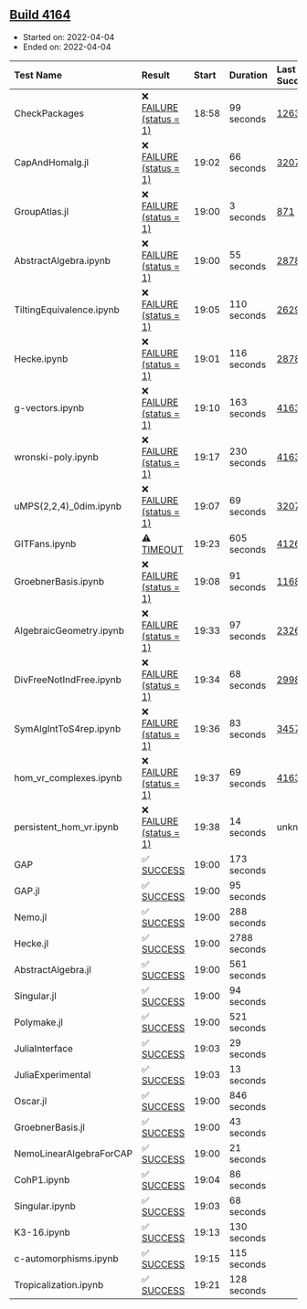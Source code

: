 ## [Build 4164](https://oscarci.mathematik.uni-kl.de/job/oscar-stable/4164/)

* Started on: 2022-04-04
* Ended on: 2022-04-04

| Test Name    | Result | Start | Duration | Last Success | First Failure |
|:-------------|:-------|:------|:---------|:-------------|:--------------|
| CheckPackages | ❌ [FAILURE (status = 1)](https://oscarci.mathematik.uni-kl.de/job/oscar-stable/4164/artifact/logs/build-4164/CheckPackages.log) | 18:58 | 99 seconds | [1263](https://oscarci.mathematik.uni-kl.de/job/oscar-stable/1263/) | [1264](https://oscarci.mathematik.uni-kl.de/job/oscar-stable/1264/) |
| CapAndHomalg.jl | ❌ [FAILURE (status = 1)](https://oscarci.mathematik.uni-kl.de/job/oscar-stable/4164/artifact/logs/build-4164/CapAndHomalg.jl.log) | 19:02 | 66 seconds | [3207](https://oscarci.mathematik.uni-kl.de/job/oscar-stable/3207/) | [3208](https://oscarci.mathematik.uni-kl.de/job/oscar-stable/3208/) |
| GroupAtlas.jl | ❌ [FAILURE (status = 1)](https://oscarci.mathematik.uni-kl.de/job/oscar-stable/4164/artifact/logs/build-4164/GroupAtlas.jl.log) | 19:00 | 3 seconds | [871](https://oscarci.mathematik.uni-kl.de/job/oscar-stable/871/) | [872](https://oscarci.mathematik.uni-kl.de/job/oscar-stable/872/) |
| AbstractAlgebra.ipynb | ❌ [FAILURE (status = 1)](https://oscarci.mathematik.uni-kl.de/job/oscar-stable/4164/artifact/logs/build-4164/AbstractAlgebra.ipynb.log) | 19:00 | 55 seconds | [2878](https://oscarci.mathematik.uni-kl.de/job/oscar-stable/2878/) | [2879](https://oscarci.mathematik.uni-kl.de/job/oscar-stable/2879/) |
| TiltingEquivalence.ipynb | ❌ [FAILURE (status = 1)](https://oscarci.mathematik.uni-kl.de/job/oscar-stable/4164/artifact/logs/build-4164/TiltingEquivalence.ipynb.log) | 19:05 | 110 seconds | [2629](https://oscarci.mathematik.uni-kl.de/job/oscar-stable/2629/) | [2630](https://oscarci.mathematik.uni-kl.de/job/oscar-stable/2630/) |
| Hecke.ipynb | ❌ [FAILURE (status = 1)](https://oscarci.mathematik.uni-kl.de/job/oscar-stable/4164/artifact/logs/build-4164/Hecke.ipynb.log) | 19:01 | 116 seconds | [2878](https://oscarci.mathematik.uni-kl.de/job/oscar-stable/2878/) | [2879](https://oscarci.mathematik.uni-kl.de/job/oscar-stable/2879/) |
| g-vectors.ipynb | ❌ [FAILURE (status = 1)](https://oscarci.mathematik.uni-kl.de/job/oscar-stable/4164/artifact/logs/build-4164/g-vectors.ipynb.log) | 19:10 | 163 seconds | [4163](https://oscarci.mathematik.uni-kl.de/job/oscar-stable/4163/) | [4164](https://oscarci.mathematik.uni-kl.de/job/oscar-stable/4164/) |
| wronski-poly.ipynb | ❌ [FAILURE (status = 1)](https://oscarci.mathematik.uni-kl.de/job/oscar-stable/4164/artifact/logs/build-4164/wronski-poly.ipynb.log) | 19:17 | 230 seconds | [4163](https://oscarci.mathematik.uni-kl.de/job/oscar-stable/4163/) | [4164](https://oscarci.mathematik.uni-kl.de/job/oscar-stable/4164/) |
| uMPS(2,2,4)_0dim.ipynb | ❌ [FAILURE (status = 1)](https://oscarci.mathematik.uni-kl.de/job/oscar-stable/4164/artifact/logs/build-4164/uMPS-2-2-4-_0dim.ipynb.log) | 19:07 | 69 seconds | [3207](https://oscarci.mathematik.uni-kl.de/job/oscar-stable/3207/) | [3208](https://oscarci.mathematik.uni-kl.de/job/oscar-stable/3208/) |
| GITFans.ipynb | ⚠ [TIMEOUT](https://oscarci.mathematik.uni-kl.de/job/oscar-stable/4164/artifact/logs/build-4164/GITFans.ipynb.log) | 19:23 | 605 seconds | [4126](https://oscarci.mathematik.uni-kl.de/job/oscar-stable/4126/) | [4127](https://oscarci.mathematik.uni-kl.de/job/oscar-stable/4127/) |
| GroebnerBasis.ipynb | ❌ [FAILURE (status = 1)](https://oscarci.mathematik.uni-kl.de/job/oscar-stable/4164/artifact/logs/build-4164/GroebnerBasis.ipynb.log) | 19:08 | 91 seconds | [1168](https://oscarci.mathematik.uni-kl.de/job/oscar-stable/1168/) | [1169](https://oscarci.mathematik.uni-kl.de/job/oscar-stable/1169/) |
| AlgebraicGeometry.ipynb | ❌ [FAILURE (status = 1)](https://oscarci.mathematik.uni-kl.de/job/oscar-stable/4164/artifact/logs/build-4164/AlgebraicGeometry.ipynb.log) | 19:33 | 97 seconds | [2326](https://oscarci.mathematik.uni-kl.de/job/oscar-stable/2326/) | [2327](https://oscarci.mathematik.uni-kl.de/job/oscar-stable/2327/) |
| DivFreeNotIndFree.ipynb | ❌ [FAILURE (status = 1)](https://oscarci.mathematik.uni-kl.de/job/oscar-stable/4164/artifact/logs/build-4164/DivFreeNotIndFree.ipynb.log) | 19:34 | 68 seconds | [2998](https://oscarci.mathematik.uni-kl.de/job/oscar-stable/2998/) | [2999](https://oscarci.mathematik.uni-kl.de/job/oscar-stable/2999/) |
| SymAlgIntToS4rep.ipynb | ❌ [FAILURE (status = 1)](https://oscarci.mathematik.uni-kl.de/job/oscar-stable/4164/artifact/logs/build-4164/SymAlgIntToS4rep.ipynb.log) | 19:36 | 83 seconds | [3457](https://oscarci.mathematik.uni-kl.de/job/oscar-stable/3457/) | [3458](https://oscarci.mathematik.uni-kl.de/job/oscar-stable/3458/) |
| hom_vr_complexes.ipynb | ❌ [FAILURE (status = 1)](https://oscarci.mathematik.uni-kl.de/job/oscar-stable/4164/artifact/logs/build-4164/hom_vr_complexes.ipynb.log) | 19:37 | 69 seconds | [4163](https://oscarci.mathematik.uni-kl.de/job/oscar-stable/4163/) | [4164](https://oscarci.mathematik.uni-kl.de/job/oscar-stable/4164/) |
| persistent_hom_vr.ipynb | ❌ [FAILURE (status = 1)](https://oscarci.mathematik.uni-kl.de/job/oscar-stable/4164/artifact/logs/build-4164/persistent_hom_vr.ipynb.log) | 19:38 | 14 seconds | unknown | unknown |
| GAP | ✅ [SUCCESS](https://oscarci.mathematik.uni-kl.de/job/oscar-stable/4164/artifact/logs/build-4164/GAP.log) | 19:00 | 173 seconds |  |  |
| GAP.jl | ✅ [SUCCESS](https://oscarci.mathematik.uni-kl.de/job/oscar-stable/4164/artifact/logs/build-4164/GAP.jl.log) | 19:00 | 95 seconds |  |  |
| Nemo.jl | ✅ [SUCCESS](https://oscarci.mathematik.uni-kl.de/job/oscar-stable/4164/artifact/logs/build-4164/Nemo.jl.log) | 19:00 | 288 seconds |  |  |
| Hecke.jl | ✅ [SUCCESS](https://oscarci.mathematik.uni-kl.de/job/oscar-stable/4164/artifact/logs/build-4164/Hecke.jl.log) | 19:00 | 2788 seconds |  |  |
| AbstractAlgebra.jl | ✅ [SUCCESS](https://oscarci.mathematik.uni-kl.de/job/oscar-stable/4164/artifact/logs/build-4164/AbstractAlgebra.jl.log) | 19:00 | 561 seconds |  |  |
| Singular.jl | ✅ [SUCCESS](https://oscarci.mathematik.uni-kl.de/job/oscar-stable/4164/artifact/logs/build-4164/Singular.jl.log) | 19:00 | 94 seconds |  |  |
| Polymake.jl | ✅ [SUCCESS](https://oscarci.mathematik.uni-kl.de/job/oscar-stable/4164/artifact/logs/build-4164/Polymake.jl.log) | 19:00 | 521 seconds |  |  |
| JuliaInterface | ✅ [SUCCESS](https://oscarci.mathematik.uni-kl.de/job/oscar-stable/4164/artifact/logs/build-4164/JuliaInterface.log) | 19:03 | 29 seconds |  |  |
| JuliaExperimental | ✅ [SUCCESS](https://oscarci.mathematik.uni-kl.de/job/oscar-stable/4164/artifact/logs/build-4164/JuliaExperimental.log) | 19:03 | 13 seconds |  |  |
| Oscar.jl | ✅ [SUCCESS](https://oscarci.mathematik.uni-kl.de/job/oscar-stable/4164/artifact/logs/build-4164/Oscar.jl.log) | 19:00 | 846 seconds |  |  |
| GroebnerBasis.jl | ✅ [SUCCESS](https://oscarci.mathematik.uni-kl.de/job/oscar-stable/4164/artifact/logs/build-4164/GroebnerBasis.jl.log) | 19:00 | 43 seconds |  |  |
| NemoLinearAlgebraForCAP | ✅ [SUCCESS](https://oscarci.mathematik.uni-kl.de/job/oscar-stable/4164/artifact/logs/build-4164/NemoLinearAlgebraForCAP.log) | 19:00 | 21 seconds |  |  |
| CohP1.ipynb | ✅ [SUCCESS](https://oscarci.mathematik.uni-kl.de/job/oscar-stable/4164/artifact/logs/build-4164/CohP1.ipynb.log) | 19:04 | 86 seconds |  |  |
| Singular.ipynb | ✅ [SUCCESS](https://oscarci.mathematik.uni-kl.de/job/oscar-stable/4164/artifact/logs/build-4164/Singular.ipynb.log) | 19:03 | 68 seconds |  |  |
| K3-16.ipynb | ✅ [SUCCESS](https://oscarci.mathematik.uni-kl.de/job/oscar-stable/4164/artifact/logs/build-4164/K3-16.ipynb.log) | 19:13 | 130 seconds |  |  |
| c-automorphisms.ipynb | ✅ [SUCCESS](https://oscarci.mathematik.uni-kl.de/job/oscar-stable/4164/artifact/logs/build-4164/c-automorphisms.ipynb.log) | 19:15 | 115 seconds |  |  |
| Tropicalization.ipynb | ✅ [SUCCESS](https://oscarci.mathematik.uni-kl.de/job/oscar-stable/4164/artifact/logs/build-4164/Tropicalization.ipynb.log) | 19:21 | 128 seconds |  |  |
